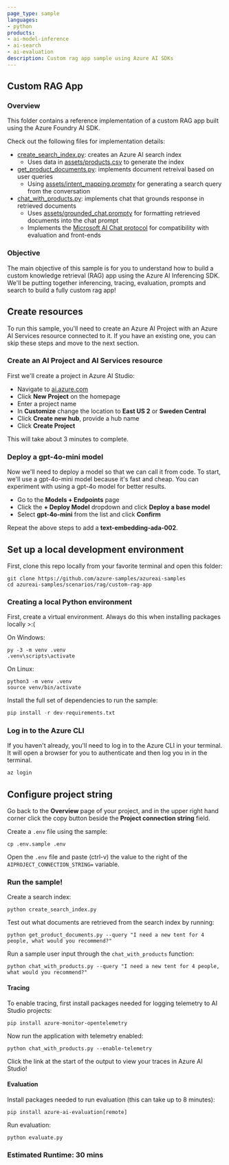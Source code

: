 ```yaml
---
page_type: sample
languages:
- python
products:
- ai-model-inference
- ai-search
- ai-evaluation
description: Custom rag app sample using Azure AI SDKs
---
```


## Custom RAG App

### Overview

This folder contains a reference implementation of a custom RAG app built using the Azure Foundry AI SDK.

Check out the following files for implementation details:
 - [create_search_index.py](): creates an Azure AI search index 
    - Uses data in [assets/products.csv]() to generate the index
 - [get_product_documents.py](): implements document retreival based on user queries
    - Using [assets/intent_mapping.prompty]() for generating a search query from the conversation
 - [chat_with_products.py](): implements chat that grounds response in retrieved documents
    - Uses [assets/grounded_chat.prompty]() for formatting retrieved documents into the chat prompt
    - Implements the [Microsoft AI Chat protocol](https://github.com/microsoft/ai-chat-protocol) for compatibility with evaluation and front-ends

### Objective

The main objective of this sample is for you to understand how to build a custom knowledge retrieval (RAG) app using the Azure AI Inferencing SDK. We'll be putting together inferencing, tracing, evaluation, prompts and search to build a fully custom rag app!

## Create resources

To run this sample, you'll need to create an Azure AI Project with an Azure AI Services resource connected to it. If you have an existing one, you can skip these steps and move to the next section.

### Create an AI Project and AI Services resource

First we'll create a project in Azure AI Studio:
 - Navigate to [ai.azure.com](ai.azure.com)
 - Click **New Project** on the homepage
 - Enter a project name
 - In **Customize** change the location to **East US 2** or **Sweden Central**
 - Click **Create new hub**, provide a hub name
 - Click **Create Project**

This will take about 3 minutes to complete.

### Deploy a gpt-4o-mini model

Now we'll need to deploy a model so that we can call it from code. To start, we'll use a gpt-4o-mini model because it's fast and cheap. You can experiment with using a gpt-4o model for better results.
 - Go to the **Models + Endpoints** page
 - Click the **+ Deploy Model** dropdown and click **Deploy a base model**
 - Select **gpt-4o-mini** from the list and click **Confirm**

Repeat the above steps to add a **text-embedding-ada-002**.

## Set up a local development environment

First, clone this repo locally from your favorite terminal and open this folder:
```
git clone https://github.com/azure-samples/azureai-samples
cd azureai-samples/scenarios/rag/custom-rag-app
```

### Creating a local Python environment

First, create a virtual environment. Always do this when installing packages locally >:(

On Windows:
```
py -3 -m venv .venv
.venv\scripts\activate
```

On Linux:
```
python3 -m venv .venv
source venv/bin/activate
```

Install the full set of dependencies to run the sample:
```Python
pip install -r dev-requirements.txt
```

### Log in to the Azure CLI
If you haven't already, you'll need to log in to the Azure CLI in your terminal. It will open a browser for you to authenticate and then log you in in the terminal.
```Python
az login
```

## Configure project string

Go back to the **Overview** page of your project, and in the upper right hand corner click the copy button beside the **Project connection string** field.

Create a ```.env``` file using the sample:
```
cp .env.sample .env
```

Open the ```.env``` file and paste (ctrl-v) the value to the right of the ```AIPROJECT_CONNECTION_STRING=``` variable.


### Run the sample!

Create a search index:
```
python create_search_index.py
```

Test out what documents are retrieved from the search index by running:
```
python get_product_documents.py --query "I need a new tent for 4 people, what would you recommend?"
```

Run a sample user input through the ```chat_with_products``` function:
```
python chat_with_products.py --query "I need a new tent for 4 people, what would you recommend?"
```

#### Tracing

To enable tracing, first install packages needed for logging telemetry to AI Studio projects:
```
pip install azure-monitor-opentelemetry
```

Now run the application with telemetry enabled:
```
python chat_with_products.py --enable-telemetry
```

Click the link at the start of the output to view your traces in Azure AI Studio!

#### Evaluation

Install packages needed to run evaluation (this can take up to 8 minutes):
```
pip install azure-ai-evaluation[remote]
```

Run evaluation:
```
python evaluate.py
```

### Estimated Runtime: 30 mins
